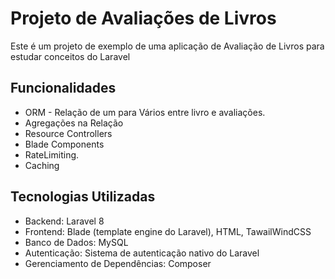 # Projeto de Avaliações de Livros

Este é um projeto de exemplo de uma aplicação 
de Avaliação de Livros para estudar conceitos do Laravel

## Funcionalidades
- ORM - Relação de um para Vários entre livro e avaliações.
- Agregações na Relação
- Resource Controllers
- Blade Components
- RateLimiting.
- Caching


## Tecnologias Utilizadas
- Backend: Laravel 8
- Frontend: Blade (template engine do Laravel), HTML, TawailWindCSS
- Banco de Dados: MySQL
- Autenticação: Sistema de autenticação nativo do Laravel
- Gerenciamento de Dependências: Composer
